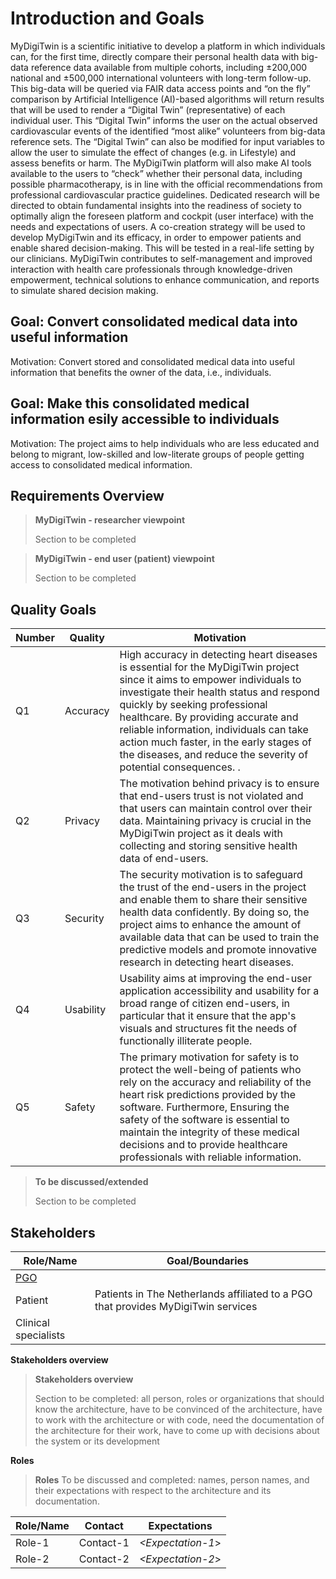 Introduction and Goals
======================

MyDigiTwin is a scientific initiative to develop a platform in which individuals can, for the first time, directly compare their personal health data with big-data reference data available from multiple cohorts, including ±200,000 national and ±500,000 international volunteers with long-term follow-up. This big-data will be queried via FAIR data access points and “on the fly” comparison by Artificial Intelligence (AI)-based algorithms will return results that will be used to render a “Digital Twin” (representative) of each individual user. This “Digital Twin” informs the user on the actual observed cardiovascular events of the identified “most alike” volunteers from big-data reference sets. The “Digital Twin” can also be modified for input variables to allow the user to simulate the effect of changes (e.g. in Lifestyle) and assess benefits or harm. The MyDigiTwin platform will also make AI tools available to the users to “check” whether their personal data, including possible pharmacotherapy, is in line with the official recommendations from professional cardiovascular practice guidelines. Dedicated research will be directed to obtain fundamental insights into the readiness of society to optimally align the foreseen platform and cockpit (user interface) with the needs and expectations of users. A co-creation strategy will be used to develop MyDigiTwin and its efficacy, in order to empower patients and enable shared decision-making. This will be tested in a real-life setting by our clinicians. MyDigiTwin contributes to self-management and improved interaction with health care professionals through knowledge-driven empowerment, technical solutions to enhance communication, and reports to simulate shared decision making.


## Goal: Convert consolidated medical data into useful information

Motivation: Convert stored and consolidated medical data into useful information that benefits the owner of the data, i.e., individuals.

## Goal: Make this consolidated medical information esily accessible to individuals

Motivation: The project aims to help individuals who are less educated and belong to migrant, low-skilled and low-literate groups of people getting access to consolidated medical information.


Requirements Overview
---------------------



> **MyDigiTwin - researcher viewpoint**
>
> Section to be completed


> **MyDigiTwin - end user (patient) viewpoint**
>
> Section to be completed


Quality Goals
-------------

| Number | Quality                 | Motivation                     |
|--------|-------------------------|--------------------------------|
| Q1     | Accuracy | High accuracy in detecting heart diseases is essential for the MyDigiTwin project since it aims to empower individuals to investigate their health status and respond quickly by seeking professional healthcare. By providing accurate and reliable information, individuals can take action much faster, in the early stages of the diseases, and reduce the severity of potential consequences. .                                                  |
| Q2     | Privacy             | The motivation behind privacy is to ensure that end-users trust is not violated and that users can maintain control over their data. Maintaining privacy is crucial in the MyDigiTwin project as it deals with collecting and storing sensitive health data of end-users.                        |
| Q3     | Security             | The security motivation is to safeguard the trust of the end-users in the project and enable them to share their sensitive health data confidently. By doing so, the project aims to enhance the amount of available data that can be used to train the predictive models and promote innovative research in detecting heart diseases.                   |
| Q4     | Usability         | Usability aims at improving the end-user application accessibility and usability for a broad range of citizen end-users, in particular that it ensure that the app's visuals and structures fit the needs of functionally illiterate people.               |
| Q5     | Safety                | The primary motivation for safety is to protect the well-being of patients who rely on the accuracy and reliability of the heart risk predictions provided by the software.  Furthermore, Ensuring the safety of the software is essential to maintain the integrity of these medical decisions and to provide healthcare professionals with reliable information.|

> **To be discussed/extended**
>
> Section to be completed


Stakeholders
------------

| Role/Name | Goal/Boundaries |
|------------------|------------------|
| [PGO](12.Glossary.md)  |  |
| Patient  | Patients in The Netherlands affiliated to a PGO that provides MyDigiTwin services  |
| Clinical specialists  |  |

**Stakeholders overview**
> **Stakeholders overview**
>
> Section to be completed: all person, roles or organizations that should know the architecture, have to be convinced of the architecture, have to work with the architecture or with code, need the documentation of the architecture for their work, have to come up with decisions about the system or its development

**Roles**
> **Roles**
> To be discussed and completed: names, person names, and their expectations with respect to the architecture and its documentation.


| Role/Name   | Contact                   | Expectations              |
| ----------- | ------------------------- | ------------------------- |
| Role-1      | Contact-1                 | *&lt;Expectation-1*&gt;   |
| Role-2      | Contact-2                 | *&lt;Expectation-2*&gt;   |
